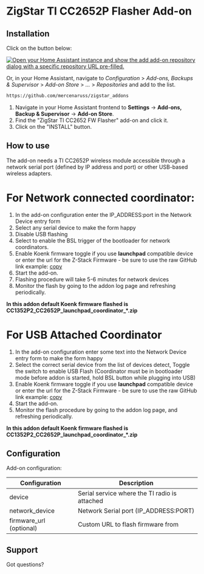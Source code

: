 # ZigStar TI CC2652P Flasher Add-on

## Installation

Click on the button below:

[![Open your Home Assistant instance and show the add add-on repository dialog with a specific repository URL pre-filled.](https://my.home-assistant.io/badges/supervisor_add_addon_repository.svg)](https://my.home-assistant.io/redirect/supervisor_add_addon_repository/?repository_url=https%3A%2F%2Fgithub.com%2Fmercenaruss%2Fzigstar_addons)

Or, in your Home Assistant, navigate to _Configuration_ > _Add-ons, Backups & Supervisor_ > _Add-on Store_ > _..._ > _Repositories_ and add to the list.

```txt
https://github.com/mercenaruss/zigstar_addons
```

1. Navigate in your Home Assistant frontend to **Settings** -> **Add-ons, Backup & Supervisor** -> **Add-on Store**.
2. Find the "ZigStar TI CC2652 FW Flasher" add-on and click it.
3. Click on the "INSTALL" button.

## How to use

The add-on needs a TI CC2652P wireless module accessible through a network
serial port (defined by IP address and port) or other USB-based wireless adapters.

# For Network connected coordinator:

1. In the add-on configuration enter the IP_ADDRESS:port in the Network Device entry form
2. Select any serial device to make the form happy
3. Disable USB flashing
4. Select to enable the BSL trigger of the bootloader for network coordinators.
5. Enable Koenk firmware toggle if you use **launchpad** compatible device or enter the url for the Z-Stack Firmware - be sure to use the raw GitHub link
   example: [copy](https://github.com/Koenkk/Z-Stack-firmware/raw/7398d834eb3a790876c280293c4181da96cc7114/coordinator/Z-Stack_3.x.0/bin/CC1352P2_CC2652P_launchpad_coordinator_20221226.zip)
6. Start the add-on.
7. Flashing procedure will take 5-6 minutes for network devices
8. Monitor the flash by going to the addon log page and refreshing periodically.

**In this addon default Koenk firmware flashed is CC1352P2_CC2652P_launchpad_coordinator_*.zip**

# For USB Attached Coordinator

1. In the add-on configuration enter some text into the Network Device entry form to make the form happy
2. Select the correct serial device from the list of devices detect, Toggle the switch to enable USB Flash
   (Coordinator must be in bootloader mode before addon is started, hold BSL button while plugging into USB)
3. Enable Koenk firmware toggle if you use **launchpad** compatible device or enter the url for the Z-Stack Firmware - be sure to use the raw GitHub link
   example: [copy](https://github.com/Koenkk/Z-Stack-firmware/raw/7398d834eb3a790876c280293c4181da96cc7114/coordinator/Z-Stack_3.x.0/bin/CC1352P2_CC2652P_launchpad_coordinator_20221226.zip)
4. Start the add-on.
5. Monitor the flash procedure by going to the addon log page, and refreshing periodically.

**In this addon default Koenk firmware flashed is CC1352P2_CC2652P_launchpad_coordinator_*.zip**

## Configuration

Add-on configuration:

| Configuration           | Description                                   |
| ----------------------- | --------------------------------------------- |
| device                  | Serial service where the TI radio is attached |
| network_device          | Network Serial port (IP_ADDRESS:PORT)         |
| firmware_url (optional) | Custom URL to flash firmware from             |

## Support

Got questions?

```

```
